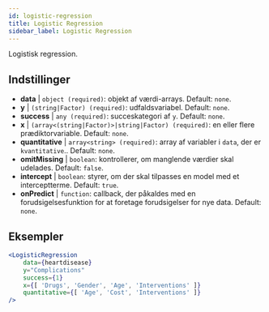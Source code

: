 ```yaml
---
id: logistic-regression
title: Logistic Regression
sidebar_label: Logistic Regression
---
```


Logistisk regression.

## Indstillinger

* __data__ | `object (required)`: objekt af værdi-arrays. Default: `none`.
* __y__ | `(string|Factor) (required)`: udfaldsvariabel. Default: `none`.
* __success__ | `any (required)`: succeskategori af `y`. Default: `none`.
* __x__ | `(array<(string|Factor)>|string|Factor) (required)`: en eller flere prædiktorvariable. Default: `none`.
* __quantitative__ | `array<string> (required)`: array af variabler i `data`, der er `kvantitative`.. Default: `none`.
* __omitMissing__ | `boolean`: kontrollerer, om manglende værdier skal udelades. Default: `false`.
* __intercept__ | `boolean`: styrer, om der skal tilpasses en model med et interceptterme. Default: `true`.
* __onPredict__ | `function`: callback, der påkaldes med en forudsigelsesfunktion for at foretage forudsigelser for nye data. Default: `none`.


## Eksempler

```jsx live
<LogisticRegression 
    data={heartdisease} 
    y="Complications"
    success={1}
    x={[ 'Drugs', 'Gender', 'Age', 'Interventions' ]}
    quantitative={[ 'Age', 'Cost', 'Interventions' ]}
/>
```

